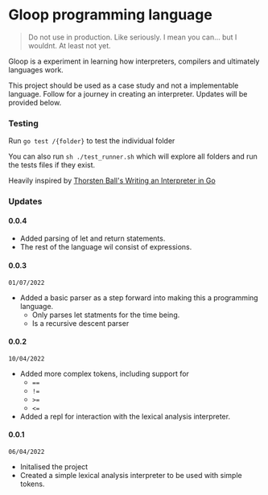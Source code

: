 # Gloop programming language

> Do not use in production. Like seriously. I mean you can... but I wouldnt. At least not yet.

Gloop is a experiment in learning how interpreters, compilers and ultimately languages work.

This project should be used as a case study and not a implementable language. Follow for a journey in creating an interpreter. Updates will be provided below.

### Testing
Run `go test /{folder}` to test the individual folder

You can also run `sh ./test_runner.sh` which will explore all folders and run the tests files if they exist.

Heavily inspired by [Thorsten Ball's Writing an Interpreter in Go](https://interpreterbook.com/)

### Updates

#### 0.0.4
- Added parsing of let and return statements.
- The rest of the language wil consist of expressions.
#### 0.0.3
`01/07/2022`
- Added a basic parser as a step forward into making this a programming language.
  - Only parses let statments for the time being.
  - Is a recursive descent parser

#### 0.0.2
`10/04/2022`
- Added more complex tokens, including support for
  - `==`
  - `!=`
  - `>=`
  - `<=`
- Added a repl for interaction with the lexical analysis interpreter.
#### 0.0.1
`06/04/2022`
- Initalised the project
- Created a simple lexical analysis interpreter to be used with simple tokens.